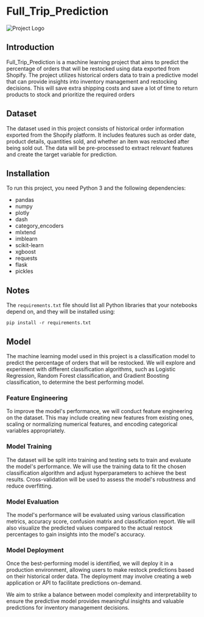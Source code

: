 # Full_Trip_Prediction

![Project Logo](https://github.com/peter-fayz/Full_Trip_Prediction/assets/138496693/54182e40-fbcd-4561-afc3-4fa860251431)

## Introduction

Full_Trip_Prediction is a machine learning project that aims to predict the percentage of orders that will be restocked using data exported from Shopify. The project utilizes historical orders data to train a predictive model that can provide insights into inventory management and restocking decisions. This will save extra shipping costs and save a lot of time to return products to stock and prioritize the required orders

## Dataset

The dataset used in this project consists of historical order information exported from the Shopify platform. It includes features such as order date, product details, quantities sold, and whether an item was restocked after being sold out. The data will be pre-processed to extract relevant features and create the target variable for prediction.

## Installation

To run this project, you need Python 3 and the following dependencies:

- pandas
- numpy
- plotly
- dash
- category_encoders
- mlxtend
- imblearn
- scikit-learn
- xgboost
- requests
- flask
- pickles

## Notes
The `requirements.txt` file should list all Python libraries that your notebooks
depend on, and they will be installed using:

```
pip install -r requirements.txt
```

## Model

The machine learning model used in this project is a classification model to predict the percentage of orders that will be restocked. We will explore and experiment with different classification algorithms, such as Logistic Regression, Random Forest classification, and Gradient Boosting classification, to determine the best performing model.

### Feature Engineering

To improve the model's performance, we will conduct feature engineering on the dataset. This may include creating new features from existing ones, scaling or normalizing numerical features, and encoding categorical variables appropriately.

### Model Training

The dataset will be split into training and testing sets to train and evaluate the model's performance. We will use the training data to fit the chosen classification algorithm and adjust hyperparameters to achieve the best results. Cross-validation will be used to assess the model's robustness and reduce overfitting.

### Model Evaluation

The model's performance will be evaluated using various classification metrics, accuracy score, confusion matrix and classification report. We will also visualize the predicted values compared to the actual restock percentages to gain insights into the model's accuracy.

### Model Deployment

Once the best-performing model is identified, we will deploy it in a production environment, allowing users to make restock predictions based on their historical order data. The deployment may involve creating a web application or API to facilitate predictions on-demand.

We aim to strike a balance between model complexity and interpretability to ensure the predictive model provides meaningful insights and valuable predictions for inventory management decisions.
